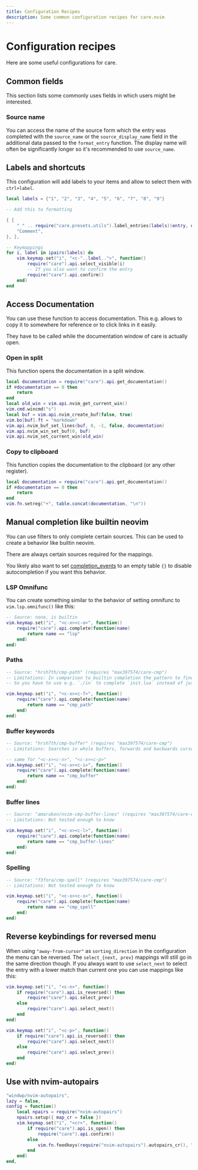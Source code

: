 ```yaml
---
title: Configuration Recipes
description: Some common configuration recipes for care.nvim
---
```


# Configuration recipes

Here are some useful configurations for care.

## Common fields

This section lists some commonly uses fields in which users might be interested.

### Source name

You can access the name of the source form which the entry was completed with
the `source_name` or the `source_display_name` field in the additional data
passed to the `format_entry` function. The display name will often be
significantly longer so it's recommended to use `source_name`.

## Labels and shortcuts

This configuration will add labels to your items and allow to select them with
`ctrl+label`.

```lua
local labels = {"1", "2", "3", "4", "5", "6", "7", "8", "9"}

-- Add this to formatting

{ {
    " " .. require("care.presets.utils").label_entries(labels)(entry, data) .. " ",
    "Comment",
}, },

-- Keymappings
for i, label in ipairs(labels) do
    vim.keymap.set("i", "<c-"..label..">", function()
        require("care").api.select_visible(i)
        -- If you also want to confirm the entry
        require("care").api.confirm()
    end)
end

```

## Access Documentation

You can use these function to access documentation. This e.g. allows to copy it
to somewhere for reference or to click links in it easily.

They have to be called while the documentation window of care is actually open.

### Open in split

This function opens the documentation in a split window.

```lua
local documentation = require("care").api.get_documentation()
if #documentation == 0 then
    return
end
local old_win = vim.api.nvim_get_current_win()
vim.cmd.wincmd("s")
local buf = vim.api.nvim_create_buf(false, true)
vim.bo[buf].ft = "markdown"
vim.api.nvim_buf_set_lines(buf, 0, -1, false, documentation)
vim.api.nvim_win_set_buf(0, buf)
vim.api.nvim_set_current_win(old_win)
```

### Copy to clipboard

This function copies the documentation to the clipboard (or any other register).

```lua
local documentation = require("care").api.get_documentation()
if #documentation == 0 then
    return
end
vim.fn.setreg("+", table.concat(documentation, "\n"))
```

## Manual completion like builtin neovim

You can use filters to only complete certain sources. This can be used to create
a behavior like builtin neovim.

There are always certain sources required for the mappings.

You likely also want to set [completion_events](/config#completion-events) to an
empty table `{}` to disable autocompletion if you want this behavior.

### LSP Omnifunc

You can create something similar to the behavior of setting omnifunc to
`vim.lsp.omnifunc()` like this:

```lua
-- Source: none, is builtin
vim.keymap.set("i", "<c-x><c-o>", function()
    require("care").api.complete(function(name)
        return name == "lsp"
    end)
end)
```

### Paths

```lua
-- Source: "hrsh7th/cmp-path" (requires "max397574/care-cmp")
-- Limitations: In comparison to builtin completion the pattern to find filenames is different
-- So you have to use e.g. `./in` to complete `init.lua` instead of just `in` like builting completion

vim.keymap.set("i", "<c-x><c-f>", function()
    require("care").api.complete(function(name)
        return name == "cmp_path"
    end)
end)
```

### Buffer keywords

```lua
-- Source: "hrsh7th/cmp-buffer" (requires "max397574/care-cmp")
-- Limitations: Searches in whole buffers, forwards and backwards cursor

-- same for "<c-x><c-n>", "<c-x><c-p>"
vim.keymap.set("i", "<c-x><c-i>", function()
    require("care").api.complete(function(name)
        return name == "cmp_buffer"
    end)
end)
```

### Buffer lines

```lua
-- Source: "amarakon/nvim-cmp-buffer-lines" (requires "max397574/care-cmp")
-- Limitations: Not tested enough to know

vim.keymap.set("i", "<c-x><c-l>", function()
    require("care").api.complete(function(name)
        return name == "cmp_buffer-lines"
    end)
end)
```

### Spelling

```lua
-- Source: "f3fora/cmp-spell" (requires "max397574/care-cmp")
-- Limitations: Not tested enough to know

vim.keymap.set("i", "<c-x><c-s>", function()
    require("care").api.complete(function(name)
        return name == "cmp_spell"
    end)
end)
```

## Reverse keybindings for reversed menu

When using `"away-from-cursor"` as `sorting_direction` in the configuration the
menu can be reversed. The `select_{next, prev}` mappings will still go in the
same direction though. If you always want to use `select_next` to select the
entry with a lower match than current one you can use mappings like this:

```lua
vim.keymap.set("i", "<c-n>", function()
    if require("care").api.is_reversed() then
        require("care").api.select_prev()
    else
        require("care").api.select_next()
    end
end)

vim.keymap.set("i", "<c-p>", function()
    if require("care").api.is_reversed() then
        require("care").api.select_next()
    else
        require("care").api.select_prev()
    end
end)
```

## Use with nvim-autopairs

```lua
"windwp/nvim-autopairs",
lazy = false,
config = function()
    local npairs = require("nvim-autopairs")
    npairs.setup({ map_cr = false })
    vim.keymap.set("i", "<cr>", function()
        if require("care").api.is_open() then
            require("care").api.confirm()
        else
            vim.fn.feedkeys(require("nvim-autopairs").autopairs_cr(), "in")
        end
    end)
end,
```
